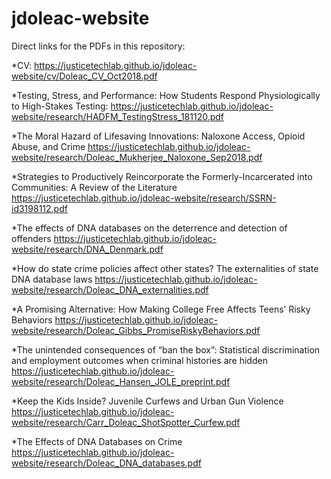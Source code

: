 # jdoleac-website

Direct links for the PDFs in this repository:

*CV:
https://justicetechlab.github.io/jdoleac-website/cv/Doleac_CV_Oct2018.pdf

*Testing, Stress, and Performance: How Students Respond Physiologically to High-Stakes Testing: 
https://justicetechlab.github.io/jdoleac-website/research/HADFM_TestingStress_181120.pdf

*The Moral Hazard of Lifesaving Innovations: Naloxone Access, Opioid Abuse, and Crime
https://justicetechlab.github.io/jdoleac-website/research/Doleac_Mukherjee_Naloxone_Sep2018.pdf

*Strategies to Productively Reincorporate the Formerly-Incarcerated into Communities: A Review of the Literature
https://justicetechlab.github.io/jdoleac-website/research/SSRN-id3198112.pdf

*The effects of DNA databases on the deterrence and detection of offenders
https://justicetechlab.github.io/jdoleac-website/research/DNA_Denmark.pdf

*How do state crime policies affect other states? The externalities of state DNA database laws
https://justicetechlab.github.io/jdoleac-website/research/Doleac_DNA_externalities.pdf

*A Promising Alternative: How Making College Free Affects Teens’ Risky Behaviors
https://justicetechlab.github.io/jdoleac-website/research/Doleac_Gibbs_PromiseRiskyBehaviors.pdf

*The unintended consequences of “ban the box”: Statistical discrimination and employment outcomes when criminal histories are hidden
https://justicetechlab.github.io/jdoleac-website/research/Doleac_Hansen_JOLE_preprint.pdf

*Keep the Kids Inside? Juvenile Curfews and Urban Gun Violence
https://justicetechlab.github.io/jdoleac-website/research/Carr_Doleac_ShotSpotter_Curfew.pdf

*The Effects of DNA Databases on Crime
https://justicetechlab.github.io/jdoleac-website/research/Doleac_DNA_databases.pdf

